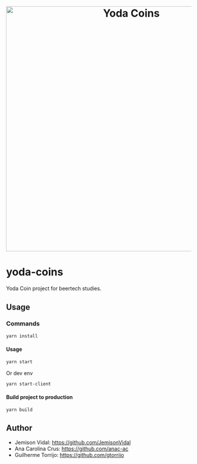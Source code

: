 <h1 align="center"><img src="https://beertech-lupulo-yoda.herokuapp.com/static/media/logo-letters.b9acc68a.svg" alt="Yoda Coins" width="665" /></h1>
<p align="center">
  
# yoda-coins
Yoda Coin project for beertech studies.

## Usage

### Commands

```sh
yarn install
```

#### Usage

```sh
yarn start
```

Or dev env

```sh
yarn start-client
```

#### Build project to production

```sh
yarn build
```

## Author
- Jemison Vidal: https://github.com/JemisonVidal
- Ana Carolina Crus: https://github.com/anac-ac
- Guilherme Torrijo: https://github.com/gtorrijo
